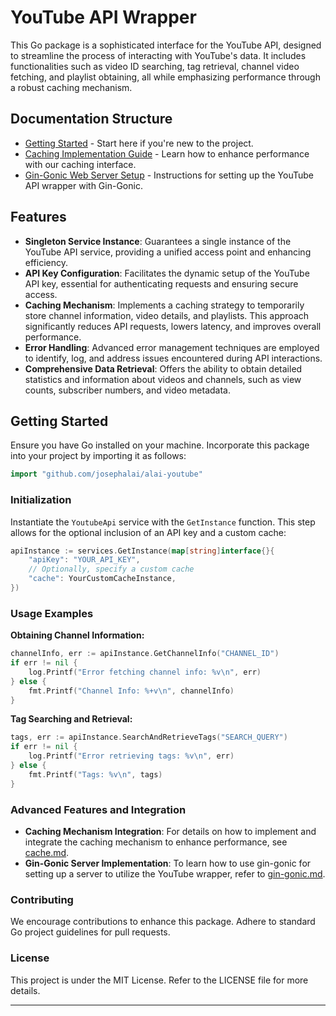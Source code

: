 # YouTube API Wrapper

This Go package is a sophisticated interface for the YouTube API, designed to streamline the process of interacting with YouTube's data. It includes functionalities such as video ID searching, tag retrieval, channel video fetching, and playlist obtaining, all while emphasizing performance through a robust caching mechanism.

## Documentation Structure

- [Getting Started](./readme.md) - Start here if you're new to the project.
- [Caching Implementation Guide](./readme/cache.md) - Learn how to enhance performance with our caching interface.
- [Gin-Gonic Web Server Setup](./readme/gin-gonic.md) - Instructions for setting up the YouTube API wrapper with Gin-Gonic.


## Features

- **Singleton Service Instance**: Guarantees a single instance of the YouTube API service, providing a unified access point and enhancing efficiency.
- **API Key Configuration**: Facilitates the dynamic setup of the YouTube API key, essential for authenticating requests and ensuring secure access.
- **Caching Mechanism**: Implements a caching strategy to temporarily store channel information, video details, and playlists. This approach significantly reduces API requests, lowers latency, and improves overall performance.
- **Error Handling**: Advanced error management techniques are employed to identify, log, and address issues encountered during API interactions.
- **Comprehensive Data Retrieval**: Offers the ability to obtain detailed statistics and information about videos and channels, such as view counts, subscriber numbers, and video metadata.

## Getting Started

Ensure you have Go installed on your machine. Incorporate this package into your project by importing it as follows:

```go
import "github.com/josephalai/alai-youtube"
```

### Initialization

Instantiate the `YoutubeApi` service with the `GetInstance` function. This step allows for the optional inclusion of an API key and a custom cache:

```go
apiInstance := services.GetInstance(map[string]interface{}{
    "apiKey": "YOUR_API_KEY",
    // Optionally, specify a custom cache
    "cache": YourCustomCacheInstance,
})
```

### Usage Examples

**Obtaining Channel Information:**

```go
channelInfo, err := apiInstance.GetChannelInfo("CHANNEL_ID")
if err != nil {
    log.Printf("Error fetching channel info: %v\n", err)
} else {
    fmt.Printf("Channel Info: %+v\n", channelInfo)
}
```

**Tag Searching and Retrieval:**

```go
tags, err := apiInstance.SearchAndRetrieveTags("SEARCH_QUERY")
if err != nil {
    log.Printf("Error retrieving tags: %v\n", err)
} else {
    fmt.Printf("Tags: %v\n", tags)
}
```

### Advanced Features and Integration

- **Caching Mechanism Integration**: For details on how to implement and integrate the caching mechanism to enhance performance, see [cache.md](readme/cache.md).
- **Gin-Gonic Server Implementation**: To learn how to use gin-gonic for setting up a server to utilize the YouTube wrapper, refer to [gin-gonic.md](readme/gin-gonic.md).

### Contributing

We encourage contributions to enhance this package. Adhere to standard Go project guidelines for pull requests.

### License

This project is under the MIT License. Refer to the LICENSE file for more details.

---
